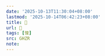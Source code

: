 ```yaml
---
date: '2025-10-13T11:30:04+08:00'
lastmod: '2025-10-14T06:42:23+08:00'
title: 󰤓
url: 󰤓
tags: [悛]
src: GHZR
note:
---
```

